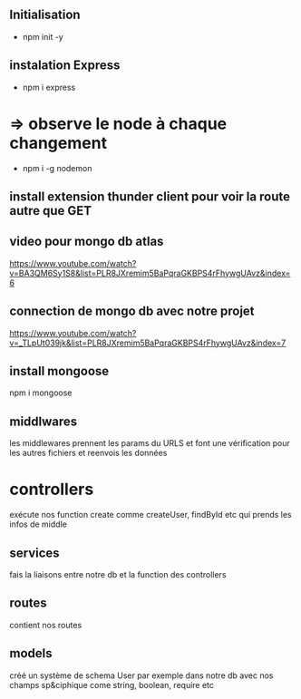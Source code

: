 ## Initialisation 
- npm init -y

## instalation Express
- npm i express
# => observe le node à chaque changement
- npm i -g nodemon 

## install extension thunder client pour voir la route autre que GET
## video pour mongo db atlas
https://www.youtube.com/watch?v=BA3QM6Sy1S8&list=PLR8JXremim5BaPqraGKBPS4rFhywgUAvz&index=6

## connection de mongo db avec notre projet
https://www.youtube.com/watch?v=_TLpUt039jk&list=PLR8JXremim5BaPqraGKBPS4rFhywgUAvz&index=7

## install mongoose
npm i mongoose


## middlwares
les middlewares prennent les params du URLS et font une vérification pour les autres fichiers et reenvois les données

# controllers
exécute nos function create comme createUser, findById etc qui prends les infos de middle

## services
fais la liaisons entre notre db et la function des controllers

## routes
contient nos routes

## models
créé un système de schema User par exemple dans notre db avec nos champs sp&ciphique come string, boolean, require etc

